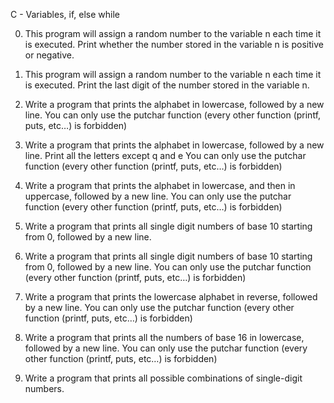 C - Variables, if, else while

0. This program will assign a random number to the variable n each time it is executed. Print whether the number stored in the variable n is positive or negative.

1. This program will assign a random number to the variable n each time it is executed. Print the last digit of the number stored in the variable n.

2. Write a program that prints the alphabet in lowercase, followed by a new line.
You can only use the putchar function (every other function (printf, puts, etc…) is forbidden)

3. Write a program that prints the alphabet in lowercase, followed by a new line.
Print all the letters except q and e
You can only use the putchar function (every other function (printf, puts, etc…) is forbidden)

4. Write a program that prints the alphabet in lowercase, and then in uppercase, followed by a new line.
You can only use the putchar function (every other function (printf, puts, etc…) is forbidden)

5. Write a program that prints all single digit numbers of base 10 starting from 0, followed by a new line.

6. Write a program that prints all single digit numbers of base 10 starting from 0, followed by a new line.
You can only use the putchar function (every other function (printf, puts, etc…) is forbidden)

7. Write a program that prints the lowercase alphabet in reverse, followed by a new line.
You can only use the putchar function (every other function (printf, puts, etc…) is forbidden)

8. Write a program that prints all the numbers of base 16 in lowercase, followed by a new line.
You can only use the putchar function (every other function (printf, puts, etc…) is forbidden)

9. Write a program that prints all possible combinations of single-digit numbers.
